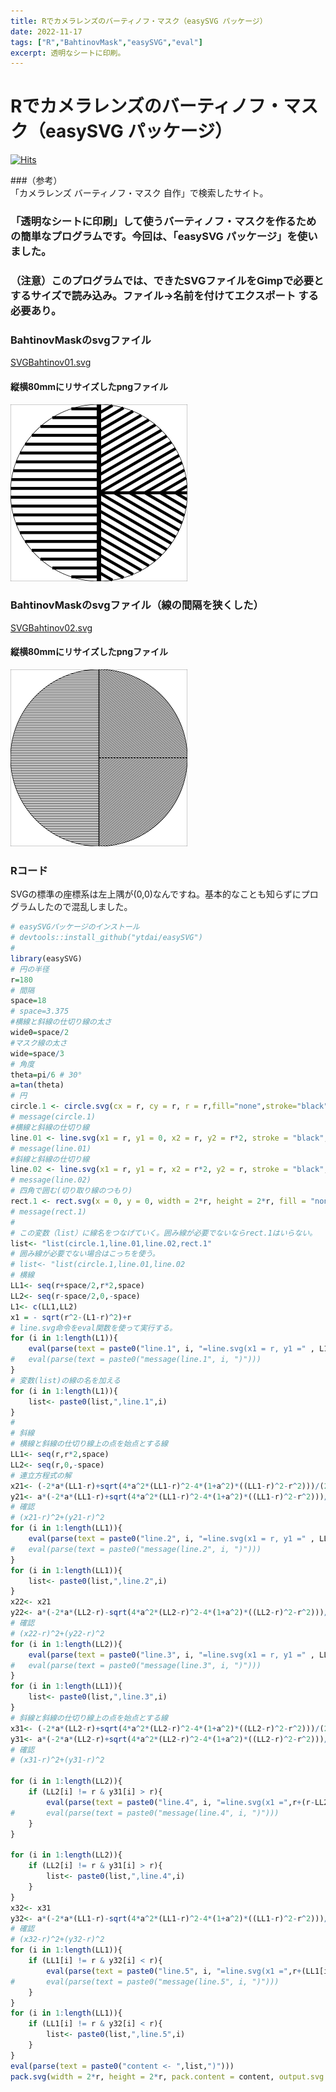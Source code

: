 ```yaml
---
title: Rでカメラレンズのバーティノフ・マスク（easySVG パッケージ）
date: 2022-11-17
tags: ["R","BahtinovMask","easySVG","eval"]
excerpt: 透明なシートに印刷。
---
```


# Rでカメラレンズのバーティノフ・マスク（easySVG パッケージ）

[![Hits](https://hits.seeyoufarm.com/api/count/incr/badge.svg?url=https%3A%2F%2Fgitpress.io%2F%40statrstart%2FBahtinovMask02&count_bg=%2379C83D&title_bg=%23555555&icon=&icon_color=%23E7E7E7&title=hits&edge_flat=false)](https://hits.seeyoufarm.com) 

###（参考）  
「カメラレンズ バーティノフ・マスク 自作」で検索したサイト。

### 「透明なシートに印刷」して使うバーティノフ・マスクを作るための簡単なプログラムです。今回は、「easySVG パッケージ」を使いました。

### （注意）このプログラムでは、できたSVGファイルをGimpで必要とするサイズで読み込み。ファイル->名前を付けてエクスポート する必要あり。

### BahtinovMaskのsvgファイル

[SVGBahtinov01.svg](https://raw.githubusercontent.com/statrstart/statrstart.github.com/master/source/images/SVGBahtinov01.svg)

#### 縦横80mmにリサイズしたpngファイル

![SVGBahtinov80mm_1.png](https://raw.githubusercontent.com/statrstart/statrstart.github.com/master/source/images/SVGBahtinov80mm_1.png)

### BahtinovMaskのsvgファイル（線の間隔を狭くした）

[SVGBahtinov02.svg](https://raw.githubusercontent.com/statrstart/statrstart.github.com/master/source/images/SVGBahtinov02.svg)

#### 縦横80mmにリサイズしたpngファイル

![SVGBahtinov80mm_2.png](https://raw.githubusercontent.com/statrstart/statrstart.github.com/master/source/images/SVGBahtinov80mm_2.png)

### Rコード

SVGの標準の座標系は左上隅が(0,0)なんですね。基本的なことも知らずにプログラムしたので混乱しました。  

```R
# easySVGパッケージのインストール
# devtools::install_github("ytdai/easySVG")
#
library(easySVG)
# 円の半径
r=180
# 間隔
space=18
# space=3.375
#横線と斜線の仕切り線の太さ
wide0=space/2
#マスク線の太さ
wide=space/3
# 角度
theta=pi/6 # 30°
a=tan(theta)
# 円
circle.1 <- circle.svg(cx = r, cy = r, r = r,fill="none",stroke="black", stroke.width = 1)
# message(circle.1)
#横線と斜線の仕切り線
line.01 <- line.svg(x1 = r, y1 = 0, x2 = r, y2 = r*2, stroke = "black", stroke.width = wide0)
# message(line.01)
#斜線と斜線の仕切り線
line.02 <- line.svg(x1 = r, y1 = r, x2 = r*2, y2 = r, stroke = "black", stroke.width = wide)
# message(line.02)
# 四角で囲む(切り取り線のつもり)
rect.1 <- rect.svg(x = 0, y = 0, width = 2*r, height = 2*r, fill = "none",stroke="black",stroke.width=1)
# message(rect.1)
#
# この変数（list）に線名をつなげていく。囲み線が必要でないならrect.1はいらない。
list<- "list(circle.1,line.01,line.02,rect.1"
# 囲み線が必要でない場合はこっちを使う。
# list<- "list(circle.1,line.01,line.02
# 横線
LL1<- seq(r+space/2,r*2,space)
LL2<- seq(r-space/2,0,-space)
L1<- c(LL1,LL2)
x1 = - sqrt(r^2-(L1-r)^2)+r
# line.svg命令をeval関数を使って実行する。
for (i in 1:length(L1)){
	eval(parse(text = paste0("line.1", i, "=line.svg(x1 = r, y1 =" , L1[i] , ", x2 = " , x1[i], " , y2 =" , L1[i] ,",stroke = 'black', stroke.width = wide)" )))
#	eval(parse(text = paste0("message(line.1", i, ")")))
}
# 変数(list)の線の名を加える
for (i in 1:length(L1)){
	list<- paste0(list,",line.1",i)
}
#
# 斜線
# 横線と斜線の仕切り線上の点を始点とする線
LL1<- seq(r,r*2,space)
LL2<- seq(r,0,-space)
# 連立方程式の解
x21<- (-2*a*(LL1-r)+sqrt(4*a^2*(LL1-r)^2-4*(1+a^2)*((LL1-r)^2-r^2)))/(2*(1+a^2)) +r
y21<- a*(-2*a*(LL1-r)+sqrt(4*a^2*(LL1-r)^2-4*(1+a^2)*((LL1-r)^2-r^2)))/(2*(1+a^2)) +(LL1-r) + r
# 確認
# (x21-r)^2+(y21-r)^2
for (i in 1:length(LL1)){
	eval(parse(text = paste0("line.2", i, "=line.svg(x1 = r, y1 =" , LL1[i] , ", x2 = " , x21[i], " , y2 =" , y21[i] ,",stroke = 'black', stroke.width = wide)" )))
#	eval(parse(text = paste0("message(line.2", i, ")")))
}
for (i in 1:length(LL1)){
	list<- paste0(list,",line.2",i)
}
x22<- x21
y22<- a*(-2*a*(LL2-r)-sqrt(4*a^2*(LL2-r)^2-4*(1+a^2)*((LL2-r)^2-r^2)))/(2*(1+a^2)) +(LL2-r) +r
# 確認
# (x22-r)^2+(y22-r)^2
for (i in 1:length(LL2)){
	eval(parse(text = paste0("line.3", i, "=line.svg(x1 = r, y1 =" , LL2[i] , ", x2 = " , x22[i], " , y2 =" , y22[i] ,",stroke = 'black', stroke.width = wide)" )))
#	eval(parse(text = paste0("message(line.3", i, ")")))
}
for (i in 1:length(LL1)){
	list<- paste0(list,",line.3",i)
}
# 斜線と斜線の仕切り線上の点を始点とする線
x31<- (-2*a*(LL2-r)+sqrt(4*a^2*(LL2-r)^2-4*(1+a^2)*((LL2-r)^2-r^2)))/(2*(1+a^2)) +r
y31<- a*(-2*a*(LL2-r)+sqrt(4*a^2*(LL2-r)^2-4*(1+a^2)*((LL2-r)^2-r^2)))/(2*(1+a^2)) +(LL2-r) + r
# 確認
# (x31-r)^2+(y31-r)^2

for (i in 1:length(LL2)){
	if (LL2[i] != r & y31[i] > r){
		eval(parse(text = paste0("line.4", i, "=line.svg(x1 =",r+(r-LL2[i])/a , ", y1 =r , x2 = " , x31[i], " , y2 =" , y31[i] ,",stroke = 'black', stroke.width = wide)" )))
#		eval(parse(text = paste0("message(line.4", i, ")")))
	}
}

for (i in 1:length(LL2)){
	if (LL2[i] != r & y31[i] > r){
		list<- paste0(list,",line.4",i)
	}
}
x32<- x31
y32<- a*(-2*a*(LL1-r)-sqrt(4*a^2*(LL1-r)^2-4*(1+a^2)*((LL1-r)^2-r^2)))/(2*(1+a^2)) +(LL1-r) + r
# 確認
# (x32-r)^2+(y32-r)^2
for (i in 1:length(LL1)){
	if (LL1[i] != r & y32[i] < r){
		eval(parse(text = paste0("line.5", i, "=line.svg(x1 =",r+(LL1[i]-r)/a , ", y1 =r , x2 = " , x32[i], " , y2 =" , y32[i] ,",stroke = 'black', stroke.width = wide)" )))
#		eval(parse(text = paste0("message(line.5", i, ")")))
	}
}
for (i in 1:length(LL1)){
	if (LL1[i] != r & y32[i] < r){
		list<- paste0(list,",line.5",i)
	}
}
eval(parse(text = paste0("content <- ",list,")")))
pack.svg(width = 2*r, height = 2*r, pack.content = content, output.svg.name = "SVGBahtinov.svg")
```
